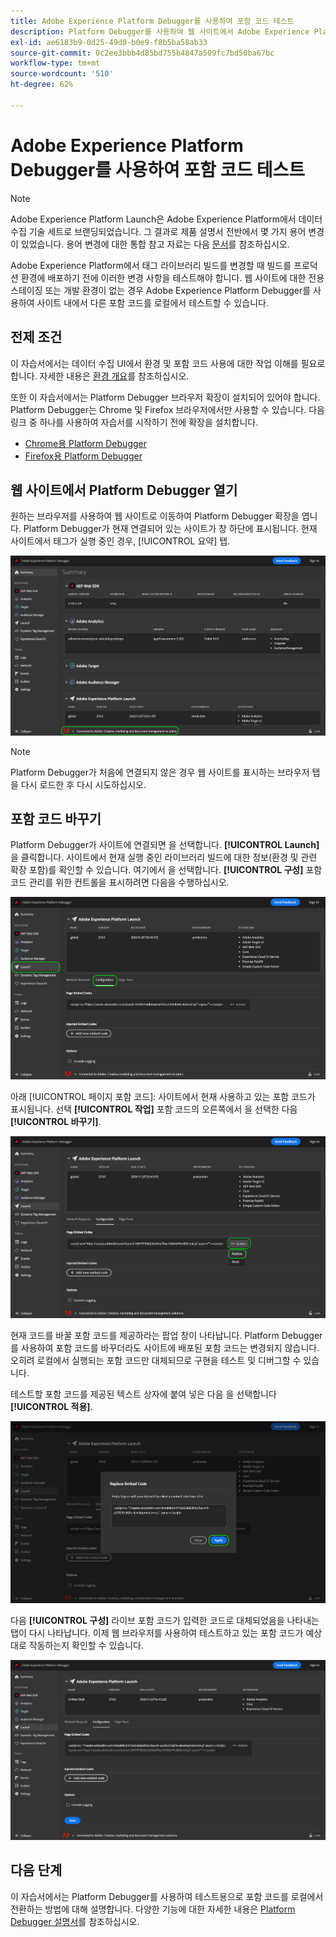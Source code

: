 ```yaml
---
title: Adobe Experience Platform Debugger를 사용하여 포함 코드 테스트
description: Platform Debugger를 사용하여 웹 사이트에서 Adobe Experience Platform에 대한 다양한 포함 코드를 로컬에서 테스트하는 방법을 알아봅니다.
exl-id: ae6183b9-0d25-49d0-b0e9-f8b5ba58ab33
source-git-commit: 0c2ee3bbb4d85bd755b4847a509fc7bd50ba67bc
workflow-type: tm+mt
source-wordcount: '510'
ht-degree: 62%

---
```


# Adobe Experience Platform Debugger를 사용하여 포함 코드 테스트

>[!NOTE]
>
>Adobe Experience Platform Launch은 Adobe Experience Platform에서 데이터 수집 기술 세트로 브랜딩되었습니다. 그 결과로 제품 설명서 전반에서 몇 가지 용어 변경이 있었습니다. 용어 변경에 대한 통합 참고 자료는 다음 [문서](../../term-updates.md)를 참조하십시오.

Adobe Experience Platform에서 태그 라이브러리 빌드를 변경할 때 빌드를 프로덕션 환경에 배포하기 전에 이러한 변경 사항을 테스트해야 합니다. 웹 사이트에 대한 전용 스테이징 또는 개발 환경이 없는 경우 Adobe Experience Platform Debugger를 사용하여 사이트 내에서 다른 포함 코드를 로컬에서 테스트할 수 있습니다.

## 전제 조건

이 자습서에서는 데이터 수집 UI에서 환경 및 포함 코드 사용에 대한 작업 이해를 필요로 합니다. 자세한 내용은 [환경 개요](./environments.md)를 참조하십시오.

또한 이 자습서에서는 Platform Debugger 브라우저 확장이 설치되어 있어야 합니다. Platform Debugger는 Chrome 및 Firefox 브라우저에서만 사용할 수 있습니다. 다음 링크 중 하나를 사용하여 자습서를 시작하기 전에 확장을 설치합니다.

* [Chrome용 Platform Debugger](https://chrome.google.com/webstore/detail/adobe-experience-platform/bfnnokhpnncpkdmbokanobigaccjkpob)
* [Firefox용 Platform Debugger](https://addons.mozilla.org/ko-KR/firefox/addon/adobe-experience-platform-dbg/)

## 웹 사이트에서 Platform Debugger 열기

원하는 브라우저를 사용하여 웹 사이트로 이동하여 Platform Debugger 확장을 엽니다. Platform Debugger가 현재 연결되어 있는 사이트가 창 하단에 표시됩니다. 현재 사이트에서 태그가 실행 중인 경우, [!UICONTROL 요약] 탭.

![](./images/embed-code-testing/summary.png)

>[!NOTE]
>
>Platform Debugger가 처음에 연결되지 않은 경우 웹 사이트를 표시하는 브라우저 탭을 다시 로드한 후 다시 시도하십시오.

## 포함 코드 바꾸기

Platform Debugger가 사이트에 연결되면 을 선택합니다. **[!UICONTROL Launch]** 을 클릭합니다. 사이트에서 현재 실행 중인 라이브러리 빌드에 대한 정보(환경 및 관련 확장 포함)를 확인할 수 있습니다. 여기에서 을 선택합니다. **[!UICONTROL 구성]** 포함 코드 관리를 위한 컨트롤을 표시하려면 다음을 수행하십시오.

![](./images/embed-code-testing/launch-tab.png)

아래 [!UICONTROL 페이지 포함 코드]: 사이트에서 현재 사용하고 있는 포함 코드가 표시됩니다. 선택 **[!UICONTROL 작업]** 포함 코드의 오른쪽에서 을 선택한 다음 **[!UICONTROL 바꾸기]**.

![](./images/embed-code-testing/replace.png)

현재 코드를 바꿀 포함 코드를 제공하라는 팝업 창이 나타납니다. Platform Debugger를 사용하여 포함 코드를 바꾸더라도 사이트에 배포된 포함 코드는 변경되지 않습니다. 오히려 로컬에서 실행되는 포함 코드만 대체되므로 구현을 테스트 및 디버그할 수 있습니다.

테스트할 포함 코드를 제공된 텍스트 상자에 붙여 넣은 다음 을 선택합니다 **[!UICONTROL 적용]**.

![](./images/embed-code-testing/paste-code.png)

다음 **[!UICONTROL 구성]** 라이브 포함 코드가 입력한 코드로 대체되었음을 나타내는 탭이 다시 나타납니다. 이제 웹 브라우저를 사용하여 테스트하고 있는 포함 코드가 예상대로 작동하는지 확인할 수 있습니다.

![](./images/embed-code-testing/code-replaced.png)

## 다음 단계

이 자습서에서는 Platform Debugger를 사용하여 테스트용으로 포함 코드를 로컬에서 전환하는 방법에 대해 설명합니다. 다양한 기능에 대한 자세한 내용은 [Platform Debugger 설명서](../../../debugger/home.md)를 참조하십시오.
